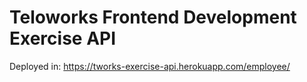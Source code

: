 # Teloworks Frontend Development Exercise API

Deployed in:
https://tworks-exercise-api.herokuapp.com/employee/
